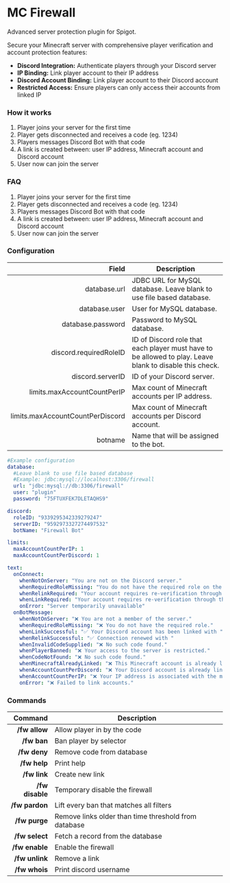 # MC Firewall

Advanced server protection plugin for Spigot.

Secure your Minecraft server with comprehensive player verification and account protection features:

- **Discord Integration:** Authenticate players through your Discord server
- **IP Binding:** Link player account to their IP address
- **Discord Account Binding:** Link player account to their Discord account
- **Restricted Access:** Ensure players can only access their accounts from linked IP

### How it works

1. Player joins your server for the first time
2. Player gets disconnected and receives a code (eg. 1234)
3. Players messages Discord Bot with that code
4. A link is created between: user IP address, Minecraft account and Discord account
5. User now can join the server

### FAQ

1. Player joins your server for the first time
2. Player gets disconnected and receives a code (eg. 1234)
3. Players messages Discord Bot with that code
4. A link is created between: user IP address, Minecraft account and Discord account
5. User now can join the server

### Configuration

|                            Field | Description                                                                                             |
|---------------------------------:|---------------------------------------------------------------------------------------------------------|
|                     database.url | JDBC URL for MySQL database. Leave blank to use file based database.                                    |
|                    database.user | User for MySQL database.                                                                                |
|                database.password | Password to MySQL database.                                                                             |
|           discord.requiredRoleID | ID of Discord role that each player must have to be allowed to play. Leave blank to disable this check. |
|                 discord.serverID | ID of your Discord server.                                                                              |
|      limits.maxAccountCountPerIP | Max count of Minecraft accounts per IP address.                                                         |
| limits.maxAccountCountPerDiscord | Max count of Minecraft accounts per Discord account.                                                    |
|                          botname | Name that will be assigned to the bot.                                                                  |

```yaml
#Example configuration
database:
  #Leave blank to use file based database
  #Example: jdbc:mysql://localhost:3306/firewall
  url: "jdbc:mysql://db:3306/firewall"
  user: "plugin"
  password: "75FTUXFEK7DLETAQHS9"

discord:
  roleID: "9339295342339279247"
  serverID: "9592973327274497532"
  botName: "Firewall Bot"

limits:
  maxAccountCountPerIP: 1
  maxAccountCountPerDiscord: 1

text:
  onConnect:
    whenNotOnServer: "You are not on the Discord server."
    whenRequiredRoleMissing: "You do not have the required role on the Discord server."
    whenRelinkRequired: "Your account requires re-verification through the Discord server.\nSend a message to <botName> with <code> to link accounts."
    whenLinkRequired: "Your account requires re-verification through the Discord server.\nSend a message to <botName> with <code> to link accounts."
    onError: "Server temporarily unavailable"
  onBotMessage:
    whenNotOnServer: "❌ You are not a member of the server."
    whenRequiredRoleMissing: "❌ You do not have the required role."
    whenLinkSuccessful: "✅ Your Discord account has been linked with "
    whenRelinkSuccessful: "✅ Connection renewed with "
    whenInvalidCodeSupplied: "❌ No such code found."
    whenPlayerBanned: "❌ Your access to the server is restricted."
    whenCodeNotFound: "❌ No such code found."
    whenMinecraftAlreadyLinked: "❌ This Minecraft account is already linked to another Discord account."
    whenAccountCountPerDiscord: "❌ Your Discord account is already linked to the maximum number of Minecraft accounts."
    whenAccountCountPerIP: "❌ Your IP address is associated with the maximum number of Minecraft accounts."
    onError: "❌ Failed to link accounts."
```

### Commands

|         Command | Description                                          |
|----------------:|------------------------------------------------------|
|   **/fw allow** | Allow player in by the code                          |
|     **/fw ban** | Ban player by selector                               |
|    **/fw deny** | Remove code from database                            |
|    **/fw help** | Print help                                           |
|    **/fw link** | Create new link                                      |
| **/fw disable** | Temporary disable the firewall                       |
|  **/fw pardon** | Lift every ban that matches all filters              |
|   **/fw purge** | Remove links older than time threshold from database |
|  **/fw select** | Fetch a record from the database                     |
|  **/fw enable** | Enable the firewall                                  |
|  **/fw unlink** | Remove a link                                        |
|   **/fw whois** | Print discord username                               |